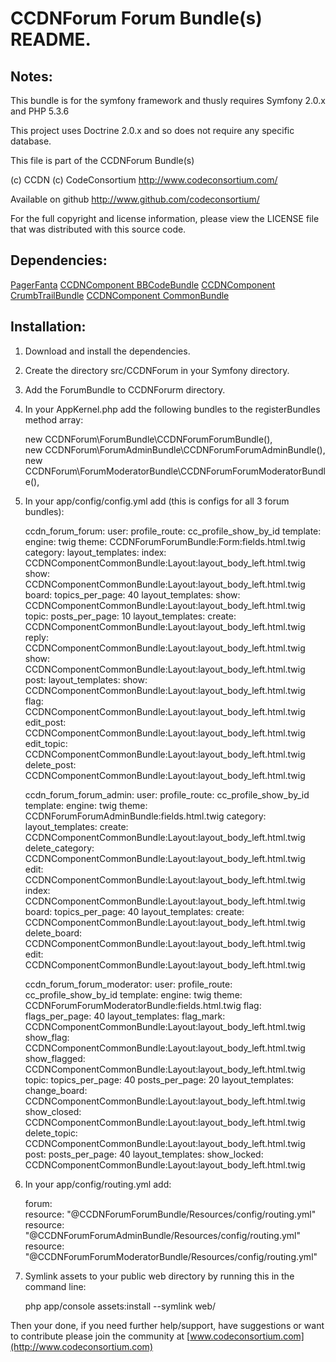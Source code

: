CCDNForum Forum Bundle(s) README.
=================================


Notes: 
------

This bundle is for the symfony framework and thusly requires Symfony 2.0.x and PHP 5.3.6
  
This project uses Doctrine 2.0.x and so does not require any specific database.
  

This file is part of the CCDNForum Bundle(s)

(c) CCDN (c) CodeConsortium <http://www.codeconsortium.com/> 

Available on github <http://www.github.com/codeconsortium/>

For the full copyright and license information, please view the LICENSE
file that was distributed with this source code.


Dependencies:
-------------

[PagerFanta](https://github.com/whiteoctober/Pagerfanta)
[CCDNComponent BBCodeBundle](https://github.com/codeconsortium/BBCodeBundle)
[CCDNComponent CrumbTrailBundle](https://github.com/codeconsortium/CrumbTrailBundle)
[CCDNComponent CommonBundle](https://github.com/codeconsortium/CommonBundle)
	  
Installation:
-------------
 
1) Download and install the dependencies.
   
2) Create the directory src/CCDNForum in your Symfony directory.
  
3) Add the ForumBundle to CCDNForurm directory.  

3) In your AppKernel.php add the following bundles to the registerBundles method array:  

	new CCDNForum\ForumBundle\CCDNForumForumBundle(),    
	new CCDNForum\ForumAdminBundle\CCDNForumForumAdminBundle(),
	new CCDNForum\ForumModeratorBundle\CCDNForumForumModeratorBundle(),
	
4) In your app/config/config.yml add (this is configs for all 3 forum bundles):    

	ccdn_forum_forum:
	    user:
	        profile_route: cc_profile_show_by_id
	    template:
	        engine: twig
	        theme: CCDNForumForumBundle:Form:fields.html.twig
	    category:
	        layout_templates:
	            index: CCDNComponentCommonBundle:Layout:layout_body_left.html.twig
	            show: CCDNComponentCommonBundle:Layout:layout_body_left.html.twig
	    board:
	        topics_per_page: 40
	        layout_templates:
	            show: CCDNComponentCommonBundle:Layout:layout_body_left.html.twig
	    topic:
	        posts_per_page: 10
	        layout_templates:
	            create: CCDNComponentCommonBundle:Layout:layout_body_left.html.twig
	            reply: CCDNComponentCommonBundle:Layout:layout_body_left.html.twig
	            show: CCDNComponentCommonBundle:Layout:layout_body_left.html.twig
	    post:
	        layout_templates:
	            show: CCDNComponentCommonBundle:Layout:layout_body_left.html.twig
	            flag: CCDNComponentCommonBundle:Layout:layout_body_left.html.twig
	            edit_post: CCDNComponentCommonBundle:Layout:layout_body_left.html.twig
	            edit_topic: CCDNComponentCommonBundle:Layout:layout_body_left.html.twig
	            delete_post: CCDNComponentCommonBundle:Layout:layout_body_left.html.twig

	ccdn_forum_forum_admin:
	    user:
	        profile_route: cc_profile_show_by_id
	    template:
	        engine: twig
	        theme: CCDNForumForumAdminBundle:fields.html.twig
	    category:
	        layout_templates:
	            create: CCDNComponentCommonBundle:Layout:layout_body_left.html.twig
	            delete_category: CCDNComponentCommonBundle:Layout:layout_body_left.html.twig
	            edit: CCDNComponentCommonBundle:Layout:layout_body_left.html.twig
	            index: CCDNComponentCommonBundle:Layout:layout_body_left.html.twig
	    board:
	        topics_per_page: 40
	        layout_templates:
	            create: CCDNComponentCommonBundle:Layout:layout_body_left.html.twig
	            delete_board: CCDNComponentCommonBundle:Layout:layout_body_left.html.twig
	            edit: CCDNComponentCommonBundle:Layout:layout_body_left.html.twig

	ccdn_forum_forum_moderator:
	    user:
	        profile_route: cc_profile_show_by_id
	    template:
	        engine: twig
	        theme: CCDNForumForumModeratorBundle:fields.html.twig
	    flag:
	        flags_per_page: 40
	        layout_templates:
	            flag_mark: CCDNComponentCommonBundle:Layout:layout_body_left.html.twig
	            show_flag: CCDNComponentCommonBundle:Layout:layout_body_left.html.twig
	            show_flagged: CCDNComponentCommonBundle:Layout:layout_body_left.html.twig
	    topic:
	        topics_per_page: 40
	        posts_per_page: 20
	        layout_templates:
	            change_board: CCDNComponentCommonBundle:Layout:layout_body_left.html.twig
	            show_closed: CCDNComponentCommonBundle:Layout:layout_body_left.html.twig
	            delete_topic: CCDNComponentCommonBundle:Layout:layout_body_left.html.twig
	    post:
	        posts_per_page: 40
	        layout_templates:
	            show_locked: CCDNComponentCommonBundle:Layout:layout_body_left.html.twig
	  
5) In your app/config/routing.yml add:  

	forum:  
	    resource: "@CCDNForumForumBundle/Resources/config/routing.yml"  
	    resource: "@CCDNForumForumAdminBundle/Resources/config/routing.yml"  
	    resource: "@CCDNForumForumModeratorBundle/Resources/config/routing.yml"  

6) Symlink assets to your public web directory by running this in the command line:

	php app/console assets:install --symlink web/
	
Then your done, if you need further help/support, have suggestions or want to contribute please join the community at [www.codeconsortium.com](http://www.codeconsortium.com)
